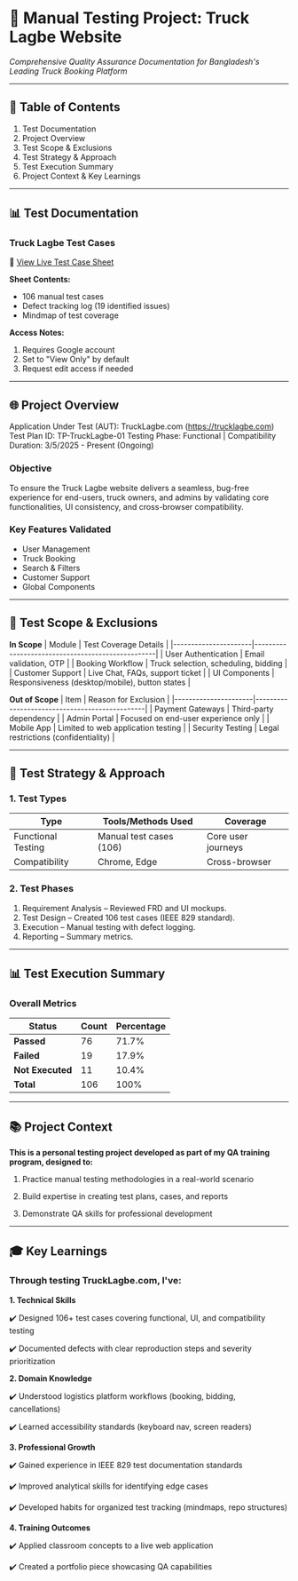 # 🚛 Manual Testing Project: Truck Lagbe Website
*Comprehensive Quality Assurance Documentation for Bangladesh's Leading Truck Booking Platform*  

---

## 📜 Table of Contents
1. Test Documentation
2. Project Overview
3. Test Scope & Exclusions
4. Test Strategy & Approach
5. Test Execution Summary
6. Project Context & Key Learnings

---

## 📊 Test Documentation

### Truck Lagbe Test Cases
🔗 [View Live Test Case Sheet](https://docs.google.com/spreadsheets/d/1E1uTlKUjw9zoMBcSWBy8dG-ALCkYALyLnFu_yu9Lv3g/edit?usp=sharing)

**Sheet Contents:**
- 106 manual test cases
- Defect tracking log (19 identified issues)
- Mindmap of test coverage

**Access Notes:**
1. Requires Google account
2. Set to "View Only" by default
3. Request edit access if needed
---

## 🌐 Project Overview
Application Under Test (AUT): TruckLagbe.com (https://trucklagbe.com)  
Test Plan ID: TP-TruckLagbe-01
Testing Phase: Functional | Compatibility   
Duration: 3/5/2025 - Present (Ongoing) 

### Objective 
To ensure the Truck Lagbe website delivers a seamless, bug-free experience for end-users, truck owners, and admins by validating core functionalities, UI consistency, and cross-browser compatibility.  

### Key Features Validated
- User Management
- Truck Booking
- Search & Filters
- Customer Support
- Global Components

---

## 🎯 Test Scope & Exclusions

**In Scope**
| Module               | Test Coverage Details                             |
|----------------------|--------------------------------------------------|
| User Authentication  | Email validation, OTP                         |
| Booking Workflow     | Truck selection, scheduling, bidding           |
| Customer Support     | Live Chat, FAQs, support ticket               |
| UI Components        | Responsiveness (desktop/mobile), button states  |

**Out of Scope**
| Item                 | Reason for Exclusion                          |
|----------------------|-----------------------------------------------|
| Payment Gateways     | Third-party dependency                       |
| Admin Portal         | Focused on end-user experience only          |
| Mobile App           | Limited to web application testing           |
| Security Testing     | Legal restrictions (confidentiality)        |

---

## 🔬 Test Strategy & Approach

### 1. Test Types 
| Type                | Tools/Methods Used          | Coverage          |
|---------------------|----------------------------|-------------------|
| Functional Testing  | Manual test cases (106)     | Core user journeys|
| Compatibility       | Chrome, Edge                 | Cross-browser     |

### 2. Test Phases  
1. Requirement Analysis – Reviewed FRD and UI mockups.  
2. Test Design – Created 106 test cases (IEEE 829 standard).  
3. Execution – Manual testing with defect logging.  
4. Reporting – Summary metrics.

---

## 📊 Test Execution Summary

### **Overall Metrics**  
| Status         | Count | Percentage |
|----------------|-------|------------|
| **Passed**     | 76    | 71.7%      |
| **Failed**     | 19    | 17.9%      |
| **Not Executed** | 11    | 10.4%      |
| **Total**      | 106   | 100%       |

---

## 📚 Project Context

**This is a personal testing project developed as part of my QA training program, designed to:**

1. Practice manual testing methodologies in a real-world scenario

2. Build expertise in creating test plans, cases, and reports

3. Demonstrate QA skills for professional development

---

## 🎓 Key Learnings

### Through testing TruckLagbe.com, I've:

**1. Technical Skills**

✔️ Designed 106+ test cases covering functional, UI, and compatibility testing

✔️ Documented defects with clear reproduction steps and severity prioritization

**2. Domain Knowledge**

✔️ Understood logistics platform workflows (booking, bidding, cancellations)

✔️ Learned accessibility standards (keyboard nav, screen readers)

**3. Professional Growth**

✔️ Gained experience in IEEE 829 test documentation standards

✔️ Improved analytical skills for identifying edge cases

✔️ Developed habits for organized test tracking (mindmaps, repo structures)

**4. Training Outcomes**

✔️ Applied classroom concepts to a live web application

✔️ Created a portfolio piece showcasing QA capabilities



